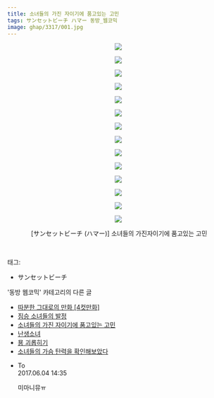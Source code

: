 ```yaml
---
title: 소녀들의 가진 자이기에 품고있는 고민
tags: サンセットビーチ ハマー 동방_웹코믹
image: ghap/3317/001.jpg
---
```

<div class="article">
<p style="text-align: center; clear: none; float: none;"><img src="{{ site.nasurl }}/ghap/3317/001.jpg"/></p>
<p style="text-align: center; clear: none; float: none;"><img src="{{ site.nasurl }}/ghap/3317/002.jpg"/></p>
<p style="text-align: center; clear: none; float: none;"><img src="{{ site.nasurl }}/ghap/3317/003.jpg"/></p>
<p style="text-align: center; clear: none; float: none;"><img src="{{ site.nasurl }}/ghap/3317/004.jpg"/></p>
<p style="text-align: center; clear: none; float: none;"><img src="{{ site.nasurl }}/ghap/3317/005.jpg"/></p>
<p style="text-align: center; clear: none; float: none;"><img src="{{ site.nasurl }}/ghap/3317/006.jpg"/></p>
<p style="text-align: center; clear: none; float: none;"><img src="{{ site.nasurl }}/ghap/3317/007.jpg"/></p>
<p style="text-align: center; clear: none; float: none;"><img src="{{ site.nasurl }}/ghap/3317/008.jpg"/></p>
<p style="text-align: center; clear: none; float: none;"><img src="{{ site.nasurl }}/ghap/3317/009.jpg"/></p>
<p style="text-align: center; clear: none; float: none;"><img src="{{ site.nasurl }}/ghap/3317/010.jpg"/></p>
<p style="text-align: center; clear: none; float: none;"><img src="{{ site.nasurl }}/ghap/3317/011.jpg"/></p>
<p style="text-align: center; clear: none; float: none;"><img src="{{ site.nasurl }}/ghap/3317/012.jpg"/></p>
<p style="text-align: center; clear: none; float: none;"><img src="{{ site.nasurl }}/ghap/3317/013.jpg"/></p>
<p style="text-align: center; clear: none; float: none;"><img src="{{ site.nasurl }}/ghap/3317/014.jpg"/></p>
<p style="text-align: center; clear: none; float: none;"> [サンセットビーチ (ハマー)] 소녀들의 가진자이기에 품고있는 고민</p>
<p><br/></p>
</div><div class="tagTrail">
<p>태그: </p>
<ul>
<li>サンセットビーチ</li>
</ul>
</div><div class="another">
<p>'동방 웹코믹' 카테고리의 다른 글</p>
<ul>
<li><a href="/2017-06-06-ghap_3333">따분한 그대로의 만화 [4컷만화]</a></li>
<li><a href="/2017-05-31-ghap_3318">짐승 소녀들의 발정</a></li>
<li><a href="/2017-05-31-ghap_3317">소녀들의 가진 자이기에 품고있는 고민</a></li>
<li><a href="/2017-05-31-ghap_3316">난생소녀</a></li>
<li><a href="/2017-05-25-ghap_3310">묭 괴롭히기</a></li>
<li><a href="/2017-05-25-ghap_3309">소녀들의 가슴 탄력을 확인해보았다</a></li>
</ul>
</div><div class="cb_module cb_fluid">
<div class="cb_wrt cb_profile">
<div class="comment">
<ul>
<li class="cb_thumb_off" id="comment15005761">
<div class="cb_comment_area">
<div class="cb_info_area">
<div class="cb_section">
<span class="cb_nick_name">To</span>
</div>
<div class="cb_section">
<span class="cb_date">2017.06.04 14:35 </span>
</div>
</div>
<div class="cb_dsc_comment">
<p class="cb_dsc">
											미마니뮤ㅠ
										</p>
</div>
</div></li>
</ul>
</div>
</div><!-- commentList close -->
</div>